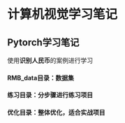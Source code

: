 # 计算机视觉学习笔记

## Pytorch学习笔记
使用**识别人民币**的案例进行学习

#### RMB_data目录：数据集
#### 练习目录：分步骤进行练习项目
#### 优化目录：整体优化，适合实战项目
